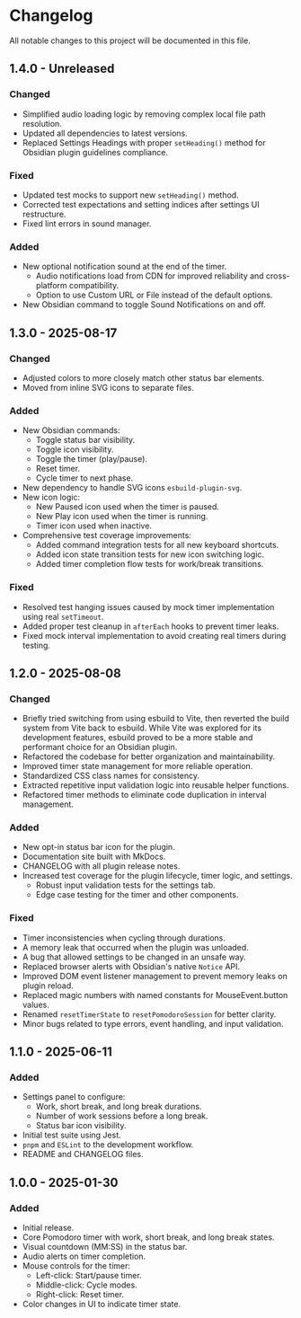 # Changelog

All notable changes to this project will be documented in this file.

## 1.4.0 - Unreleased

### Changed

- Simplified audio loading logic by removing complex local file path resolution.
- Updated all dependencies to latest versions.
- Replaced Settings Headings with proper `setHeading()` method for Obsidian plugin guidelines compliance.

### Fixed

- Updated test mocks to support new `setHeading()` method.
- Corrected test expectations and setting indices after settings UI restructure.
- Fixed lint errors in sound manager.

### Added

- New optional notification sound at the end of the timer.
  - Audio notifications load from CDN for improved reliability and cross-platform compatibility.
  - Option to use Custom URL or File instead of the default options.
- New Obsidian command to toggle Sound Notifications on and off.

## 1.3.0 - 2025-08-17

### Changed

- Adjusted colors to more closely match other status bar elements.
- Moved from inline SVG icons to separate files.

### Added

- New Obsidian commands:
  - Toggle status bar visibility.
  - Toggle icon visibility.
  - Toggle the timer (play/pause).
  - Reset timer.
  - Cycle timer to next phase.
- New dependency to handle SVG icons `esbuild-plugin-svg`.
- New icon logic:
  - New Paused icon used when the timer is paused.
  - New Play icon used when the timer is running.
  - Timer icon used when inactive.
- Comprehensive test coverage improvements:
  - Added command integration tests for all new keyboard shortcuts.
  - Added icon state transition tests for new icon switching logic.
  - Added timer completion flow tests for work/break transitions.

### Fixed

- Resolved test hanging issues caused by mock timer implementation using real `setTimeout`.
- Added proper test cleanup in `afterEach` hooks to prevent timer leaks.
- Fixed mock interval implementation to avoid creating real timers during testing.

## 1.2.0 - 2025-08-08

### Changed

- Briefly tried switching from using esbuild to Vite, then reverted the build system from Vite back to esbuild. While Vite was explored for its development features, esbuild proved to be a more stable and performant choice for an Obsidian plugin.
- Refactored the codebase for better organization and maintainability.
- Improved timer state management for more reliable operation.
- Standardized CSS class names for consistency.
- Extracted repetitive input validation logic into reusable helper functions.
- Refactored timer methods to eliminate code duplication in interval management.

### Added

- New opt-in status bar icon for the plugin.
- Documentation site built with MkDocs.
- CHANGELOG with all plugin release notes.
- Increased test coverage for the plugin lifecycle, timer logic, and settings.
  - Robust input validation tests for the settings tab.
  - Edge case testing for the timer and other components.

### Fixed

- Timer inconsistencies when cycling through durations.
- A memory leak that occurred when the plugin was unloaded.
- A bug that allowed settings to be changed in an unsafe way.
- Replaced browser alerts with Obsidian's native `Notice` API.
- Improved DOM event listener management to prevent memory leaks on plugin reload.
- Replaced magic numbers with named constants for MouseEvent.button values.
- Renamed `resetTimerState` to `resetPomodoroSession` for better clarity.
- Minor bugs related to type errors, event handling, and input validation.

## 1.1.0 - 2025-06-11

### Added

- Settings panel to configure:
  - Work, short break, and long break durations.
  - Number of work sessions before a long break.
  - Status bar icon visibility.
- Initial test suite using Jest.
- `pnpm` and `ESLint` to the development workflow.
- README and CHANGELOG files.

## 1.0.0 - 2025-01-30

### Added

- Initial release.
- Core Pomodoro timer with work, short break, and long break states.
- Visual countdown (MM:SS) in the status bar.
- Audio alerts on timer completion.
- Mouse controls for the timer:
  - Left-click: Start/pause timer.
  - Middle-click: Cycle modes.
  - Right-click: Reset timer.
- Color changes in UI to indicate timer state.
